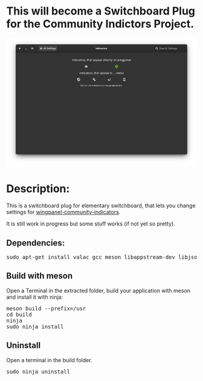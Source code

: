 # This will become a Switchboard Plug for the Community Indictors Project.

<p align="center"><img src="screenshot-switchboard.png"/> </p>

<h1>Description:</h1>
This is a switchboard plug for elementary switchboard, that lets you change settings for <a href="https://github.com/MvBonin/wingpanel-community-indicators">wingpanel-community-indicators</a>.

It is still work in progress but some stuff works (if not yet so pretty).



<h2>Dependencies:</h2>
<pre>sudo apt-get install valac gcc meson libappstream-dev libjson-glib-dev libswitchboard-2.0-dev</pre/>

<h2>Build with meson</h2>
Open a Terminal in the extracted folder, build your application with meson and install it with ninja:<br/>

<pre>meson build --prefix=/usr
cd build
ninja
sudo ninja install
</pre>

<h2>Uninstall</h2>
Open a terminal in the build folder.
<pre>sudo ninja uninstall</pre>
